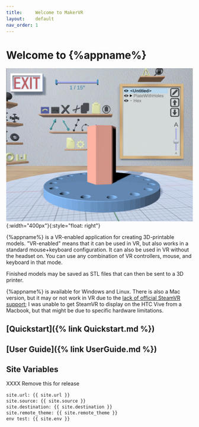 ```yaml
---
title:     Welcome to MakerVR
layout:    default
nav_order: 1
---
```


# Welcome to {%appname%}

![{%appname%} Logo](images/logo.jpg){:width="400px"}{:style="float: right"}

{%appname%} is a VR-enabled application for creating 3D-printable models.
"VR-enabled" means that it can be used in VR, but also works in a standard
mouse+keyboard configuration. It can also be used in VR without the headset
on. You can use any combination of VR controllers, mouse, and keyboard in that
mode.

Finished models may be saved as STL files that can then be sent to a 3D printer.

{%appname%} is available for Windows and Linux. There is also a Mac version,
but it may or not work in VR due to the [lack of official SteamVR support](
https://store.steampowered.com/news/app/250820/view/2216278054495230717); I was
unable to get SteamVR to display on the HTC Vive from a Macbook, but that might
be due to specific hardware limitations.

## [Quickstart]({% link Quickstart.md %})

## [User Guide]({% link UserGuide.md %})

## Site Variables

XXXX Remove this for release

```
site.url: {{ site.url }}
site.source: {{ site.source }}
site.destination: {{ site.destination }}
site.remote_theme: {{ site.remote_theme }}
env test: {{ site.env }}
```

